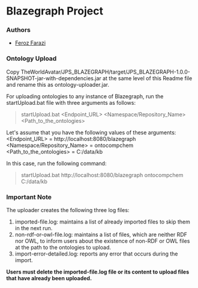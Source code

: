 # Blazegraph Project
### Authors
* [Feroz Farazi](mailto:msff2@cam.ac.uk)

### Ontology Upload

Copy TheWorldAvatar/JPS_BLAZEGRAPH/target/JPS_BLAZEGRAPH-1.0.0-SNAPSHOT-jar-with-dependencies.jar at the same level
of this Readme file and rename this as ontology-uploader.jar.

For uploading ontologies to any instance of Blazegraph, run the startUpload.bat file with three arguments as follows:
>startUpload.bat <Endpoint_URL> <Namespace/Repository_Name> <Path_to_the_ontologies>

Let's assume that you have the following values of these arguments:
<Endpoint_URL> = http://localhost:8080/blazegraph
<Namespace/Repository_Name> = ontocompchem
<Path_to_the_ontologies> = C:/data/kb

In this case, run the following command:
>startUpload.bat http://localhost:8080/blazegraph ontocompchem C:/data/kb

### Important Note

The uploader creates the following three log files:

1. imported-file.log: maintains a list of already imported files to skip them in the next run.
2. non-rdf-or-owl-file.log: maintains a list of files, which are neither RDF nor OWL, to inform users about the existence of non-RDF or OWL files at the path to the ontologies to upload.
3. import-error-detailed.log: reports any error that occurs during the import.

__Users must delete the imported-file.log file or its content to upload files that have already been uploaded.__